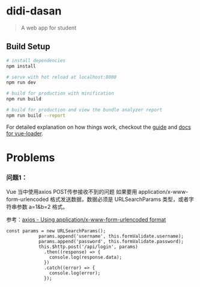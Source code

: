 # didi-dasan

> A web app for student

## Build Setup

``` bash
# install dependencies
npm install

# serve with hot reload at localhost:8080
npm run dev

# build for production with minification
npm run build

# build for production and view the bundle analyzer report
npm run build --report
```

For detailed explanation on how things work, checkout the [guide](http://vuejs-templates.github.io/webpack/) and [docs for vue-loader](http://vuejs.github.io/vue-loader).


# Problems

### 问题1： 

Vue 当中使用axios POST传参接收不到的问题
如果要用 application/x-www-form-urlencoded 格式发送数据，数据必须是 URLSearchParams 类型，或者字符串参数 a=1&b=2 格式。

参考：[axios - Using application/x-www-form-urlencoded format](https://github.com/mzabriskie/axios#using-applicationx-www-form-urlencoded-format)

```
const params = new URLSearchParams();
            params.append('username', this.formValidate.username);
            params.append('password', this.formValidate.password);
            this.$http.post('/api/login', params)
              .then((response) => {
                console.log(response.data);
              })
              .catch((error) => {
                console.log(error);
              });

```

